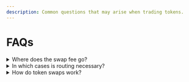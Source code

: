 ```yaml
---
description: Common questions that may arise when trading tokens.
---
```


# FAQs

<details>

<summary>Where does the swap fee go?</summary>

From the total fee charged during a swap operation, a portion is rebated to users who provide liquidity to the pool (liquidity providers) , while the remaining part goes to the ALEX Lab Foundation. By default, this split is 50/50, but it may vary depending on the specific liquidity pool settings.

You can view these percentages in the Pool Info panel by navigating to the Swap -> Pool tab from the navbar and selecting your pool of interest from the list.

</details>

<details>

<summary>In which cases is routing necessary?</summary>

Token swaps on ALEX are performed on a decentralized exchange (DEX) and powered by liquidity pools. This implies that if you want to trade STX for ALEX tokens, you are interacting with the STX-ALEX liquidity pool. Since this pool exists, a direct swap is possible.

Now, suppose you want to trade MEME1 for MEME2, but there isn't a specific MEME1-MEME2 liquidity pool. In this case, the platform will use intermediate pools. For example, if there are STX-MEME1 and ALEX-MEME2 liquidity pools, they will act as intermediaries. In this case, the swap route would be MEME1 -> STX -> ALEX -> MEME2. While MEME1 is still the base token and MEME2 the target token, the swap involves two intermediate tokens (STX and ALEX).

</details>

<details>

<summary>How do token swaps work?</summary>

Swaps on ALEX's decentralized exchange (DEX) operate through smart contracts built on the Stacks network. These smart contracts manage liquidity pools, which are collections of crypto assets deposited by users. When you perform a swap, you trade tokens with the liquidity pool, eliminating the need for a direct counterparty. For example, if a user wants to trade Stacks' native currency (STX) for ALEX's governance token (ALEX), they would interact with the STX-ALEX liquidity pool on ALEX's smart contracts.

The Automated Market Maker (AMM) protocol controls prices, fees, and token amounts. For further information on this topic please refer to the [ALEX Go Trading Pool documentation](https://docs.alexgo.io/trading-lending-and-borrowing/trading-pool).

</details>